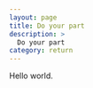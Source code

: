 ```yaml
---
layout: page
title: Do your part
description: >
  Do your part
category: return
---
```


Hello world.
